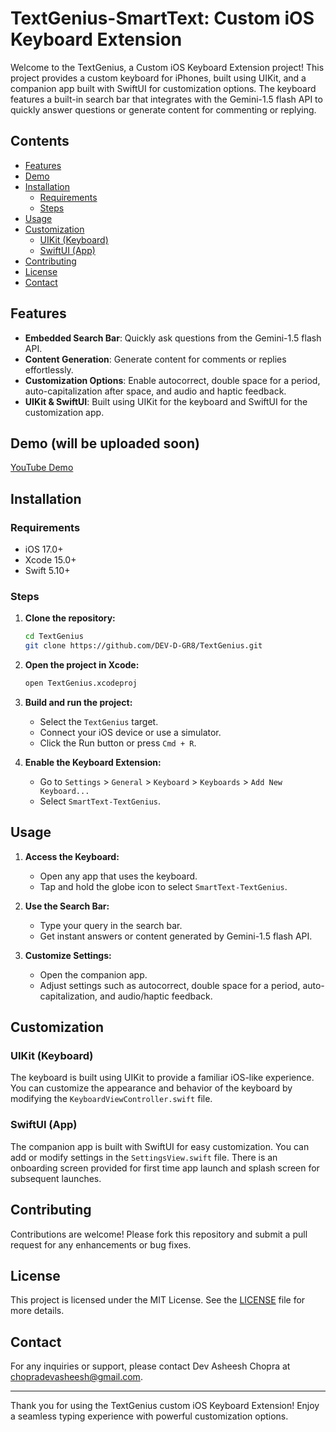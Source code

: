 # TextGenius-SmartText: Custom iOS Keyboard Extension

Welcome to the TextGenius, a Custom iOS Keyboard Extension project! This project provides a custom keyboard for iPhones, built using UIKit, and a companion app built with SwiftUI for customization options. The keyboard features a built-in search bar that integrates with the Gemini-1.5 flash API to quickly answer questions or generate content for commenting or replying.

## Contents

- [Features](#features)
- [Demo](#demo)
- [Installation](#installation)
  - [Requirements](#requirements)
  - [Steps](#steps)
- [Usage](#usage)
- [Customization](#customization)
  - [UIKit (Keyboard)](#uikit-keyboard)
  - [SwiftUI (App)](#swiftui-app)
- [Contributing](#contributing)
- [License](#license)
- [Contact](#contact)

## Features

- **Embedded Search Bar**: Quickly ask questions from the Gemini-1.5 flash API.
- **Content Generation**: Generate content for comments or replies effortlessly.
- **Customization Options**: Enable autocorrect, double space for a period, auto-capitalization after space, and audio and haptic feedback.
- **UIKit & SwiftUI**: Built using UIKit for the keyboard and SwiftUI for the customization app.

## Demo (will be uploaded soon)

[YouTube Demo]()

## Installation

### Requirements

- iOS 17.0+
- Xcode 15.0+
- Swift 5.10+

### Steps

1. **Clone the repository:**
    ```bash
    cd TextGenius
    git clone https://github.com/DEV-D-GR8/TextGenius.git
    ```
2. **Open the project in Xcode:**
    ```bash
    open TextGenius.xcodeproj
    ```
3. **Build and run the project:**
    - Select the `TextGenius` target.
    - Connect your iOS device or use a simulator.
    - Click the Run button or press `Cmd + R`.

4. **Enable the Keyboard Extension:**
    - Go to `Settings` > `General` > `Keyboard` > `Keyboards` > `Add New Keyboard...`
    - Select `SmartText-TextGenius`.

## Usage

1. **Access the Keyboard:**
    - Open any app that uses the keyboard.
    - Tap and hold the globe icon to select `SmartText-TextGenius`.

2. **Use the Search Bar:**
    - Type your query in the search bar.
    - Get instant answers or content generated by Gemini-1.5 flash API.

3. **Customize Settings:**
    - Open the companion app.
    - Adjust settings such as autocorrect, double space for a period, auto-capitalization, and audio/haptic feedback.

## Customization

### UIKit (Keyboard)

The keyboard is built using UIKit to provide a familiar iOS-like experience. You can customize the appearance and behavior of the keyboard by modifying the `KeyboardViewController.swift` file.

### SwiftUI (App)

The companion app is built with SwiftUI for easy customization. You can add or modify settings in the `SettingsView.swift` file.
There is an onboarding screen provided for first time app launch and splash screen for subsequent launches.

## Contributing

Contributions are welcome! Please fork this repository and submit a pull request for any enhancements or bug fixes.

## License

This project is licensed under the MIT License. See the [LICENSE](LICENSE.md) file for more details.

## Contact

For any inquiries or support, please contact Dev Asheesh Chopra at [chopradevasheesh@gmail.com](mailto:chopradevasheesh@gmail.com).

---

Thank you for using the TextGenius custom iOS Keyboard Extension! Enjoy a seamless typing experience with powerful customization options.
